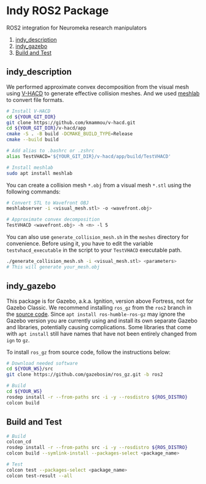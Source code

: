 # Indy ROS2 Package

ROS2 integration for Neuromeka research manipulators

1. [indy\_description](#indy_description)
2. [indy\_gazebo](#indy_gazebo)
3. [Build and Test](#build-and-test)


## indy_description

We performed approximate convex decomposition from the visual mesh using [V-HACD](https://github.com/kmammou/v-hacd) to generate effective collision meshes.
And we used [meshlab](https://www.meshlab.net/) to convert file formats.

```sh
# Install V-HACD
cd ${YOUR_GIT_DIR}
git clone https://github.com/kmammou/v-hacd.git
cd ${YOUR_GIT_DIR}/v-hacd/app
cmake -S . -B build -DCMAKE_BUILD_TYPE=Release
cmake --build build

# Add alias to .bashrc or .zshrc
alias TestVHACD='${YOUR_GIT_DIR}/v-hacd/app/build/TestVHACD'

# Install meshlab
sudo apt install meshlab
```

You can create a collision mesh `*.obj` from a visual mesh `*.stl` using the following commands:

```sh
# Convert STL to Wavefront OBJ
meshlabserver -i <visual_mesh.stl> -o <wavefront.obj>

# Approximate convex decomposition
TestVHACD <wavefront.obj> -h <n> -l 5
```

You can also use `generate_collision_mesh.sh` in the `meshes` directory for convenience.
Before using it, you have to edit the variable `testvhacd_executable` in the script to your `TestVHACD` executable path.

```sh
./generate_collision_mesh.sh -i <visual_mesh.stl> <parameters>
# This will generate your_mesh.obj
```

## indy_gazebo

This package is for Gazebo, a.k.a. Ignition, version above Fortress, not for Gazebo Classic.
We recommend installing `ros_gz` from the `ros2` branch in the [source code](https://github.com/gazebosim/ros_gz).
Since `apt install ros-humble-ros-gz` may ignore the Gazebo version you are currently using and install its own separate Gazebo and libraries, potentially causing complications.
Some libraries that come with `apt install` still have names that have not been entirely changed from `ign` to `gz`.

To install `ros_gz` from source code, follow the instructions below:

```sh
# Download needed software
cd ${YOUR_WS}/src
git clone https://github.com/gazebosim/ros_gz.git -b ros2

# Build
cd ${YOUR_WS}
rosdep install -r --from-paths src -i -y --rosdistro ${ROS_DISTRO}
colcon build
```

## Build and Test

```sh
# Build
colcon_cd
rosdep install -r --from-paths src -i -y --rosdistro ${ROS_DISTRO}
colcon build --symlink-install --packages-select <package_name>

# Test
colcon test --packages-select <package_name>
colcon test-result --all
```
